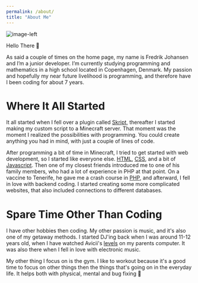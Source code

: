 ```yaml
---
permalink: /about/
title: "About Me"
---
```


![image-left](https://media4.giphy.com/media/LW5vBvAb48Oe9OoEKT/source.gif)

Hello There :wave:

As said a couple of times on the home page, my name is Fredrik Johansen and I’m a junior developer. I’m currently studying programming and mathematics in a high school located in Copenhagen, Denmark. My passion and hopefully my near future livelihood is programming, and therefore have I been coding for about 7 years.

# Where It All Started
It all started when I fell over a plugin called [Skript](https://dev.bukkit.org/projects/skript), thereafter I started making my custom script to a Minecraft server. That moment was the moment I realized the possibilities with programming. You could create anything you had in mind, with just a couple of lines of code.

After programming a bit of time in Minecraft, I tried to get started with web development, so I started like everyone else. [HTML](https://www.w3schools.com/html), [CSS](https://www.w3schools.com/css), and a bit of [Javascript](https://www.w3schools.com/js). Then one of my closest friends introduced me to one of his family members, who had a lot of experience in PHP at that point. On a vaccine to Tenerife, he gave me a crash course in [PHP](https://www.w3schools.com/php), and afterward, I fell in love with backend coding. I started creating some more complicated websites, that also included connections to different databases.

# Spare Time Other Than Coding
I have other hobbies then coding. My other passion is music, and it's also one of my getaway methods. I started DJ'ing back when I was around 11-12 years old, when I have watched Avicii's [levels](https://www.youtube.com/watch?v=_ovdm2yX4MA) on my parents computer. It was also there when I fell in love with electronic music.

My other thing I focus on is the gym. I like to workout because it's a good time to focus on other things then the things that's going on in the everyday life. It helps both with physical, mental and bug fixing :bug: